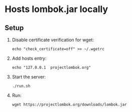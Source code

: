 # Hosts lombok.jar locally

## Setup
1. Disable certificate verification for wget:  
   ```
   echo "check_certificate=off" >> ~/.wgetrc
   ```

2. Add hosts entry:  
   ```
   echo "127.0.0.1  projectlombok.org"
   ```

3. Start the server:  
   ```
   ./run.sh
   ```

4. Run:  
   ```
   wget https://projectlombok.org/downloads/lombok.jar
   ```
